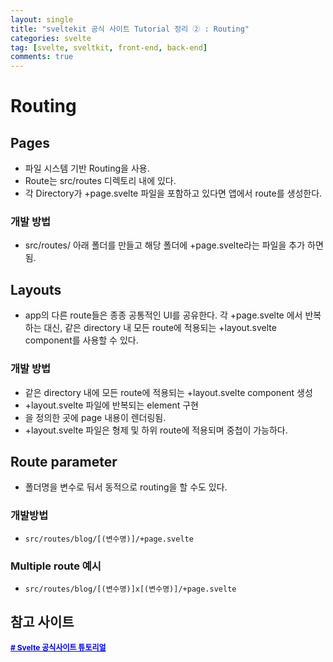 ```yaml
---
layout: single
title: "sveltekit 공식 사이트 Tutorial 정리 ② : Routing"
categories: svelte
tag: [svelte, sveltkit, front-end, back-end]
comments: true
---
```


# Routing

## Pages
- 파일 시스템 기반 Routing을 사용.
- Route는 src/routes 디렉토리 내에 있다.
- 각 Directory가 +page.svelte 파일을 포함하고 있다면 앱에서 route를 생성한다.

### 개발 방법
- src/routes/ 아래 폴더를 만들고 해당 폴더에 +page.svelte라는 파일을 추가 하면 됨.

## Layouts
- app의 다른 route들은 종종 공통적인 UI를 공유한다. 각 +page.svelte 에서 반복하는 대신, 같은 directory 내 모든 route에 적용되는 +layout.svelte component를 사용할 수 있다.

### 개발 방법
- 같은 directory 내에 모든 route에 적용되는 +layout.svelte component 생성
- +layout.svelte 파일에 반복되는 element 구현
- <slot/> 을 정의한 곳에 page 내용이 렌더링됨.
- +layout.svelte 파일은 형제 및 하위 route에 적용되며 중첩이 가능하다.

## Route parameter
- 폴더명을 변수로 둬서 동적으로 routing을 할 수도 있다.

### 개발방법
- ```src/routes/blog/[(변수명)]/+page.svelte```

### Multiple route 예시
- ```src/routes/blog/[(변수명)]x[(변수명)]/+page.svelte```



## 참고 사이트
<a href='https://learn.svelte.dev/tutorial/pages' target='_blank' style="color:blue; font-size:12px; font-weight:bold;"># Svelte 공식사이트 튜토리얼</a>